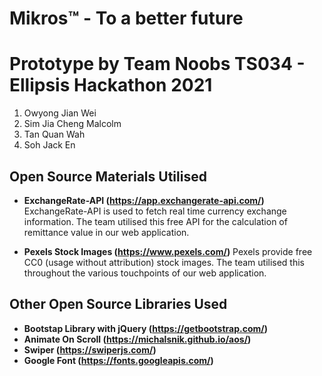 # Mikros™ - To a better future

# Prototype by Team Noobs TS034 - Ellipsis Hackathon 2021
1. Owyong Jian Wei
2. Sim Jia Cheng Malcolm
3. Tan Quan Wah
4. Soh Jack En

## Open Source Materials Utilised
- **ExchangeRate-API (https://app.exchangerate-api.com/)**
  ExchangeRate-API is used to fetch real time currency exchange information.
  The team utilised this free API for the calculation of remittance value in our web application.
  
- **Pexels Stock Images (https://www.pexels.com/)**
  Pexels provide free CC0 (usage without attribution) stock images.
  The team utilised this throughout the various touchpoints of our web application.
  
## Other Open Source Libraries Used
- **Bootstap Library with jQuery (https://getbootstrap.com/)**
- **Animate On Scroll (https://michalsnik.github.io/aos/)**
- **Swiper (https://swiperjs.com/)**
- **Google Font (https://fonts.googleapis.com/)**
